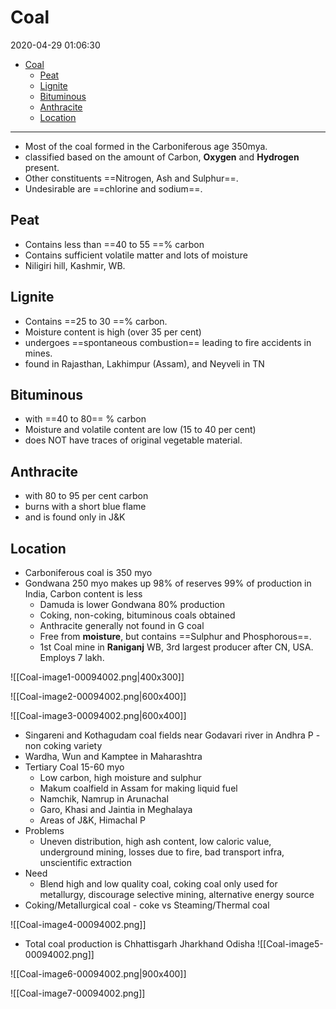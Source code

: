 # Coal

2020-04-29 01:06:30

- [Coal](#coal)
  - [Peat](#peat)
  - [Lignite](#lignite)
  - [Bituminous](#bituminous)
  - [Anthracite](#anthracite)
  - [Location](#location)

---

- Most of the coal formed in the Carboniferous age 350mya.
- classified based on the amount of Carbon, **Oxygen** and **Hydrogen** present.
- Other constituents ==Nitrogen, Ash and Sulphur==.
- Undesirable are ==chlorine and sodium==.

## Peat

- Contains less than ==40 to 55 ==% carbon
- Contains sufficient volatile matter and lots of moisture
- Niligiri hill, Kashmir, WB.

## Lignite

- Contains ==25 to 30 ==% carbon.
- Moisture content is high (over 35 per cent)
- undergoes ==spontaneous combustion== leading to fire accidents in mines.
- found in Rajasthan, Lakhimpur (Assam), and Neyveli in TN

## Bituminous

- with ==40 to 80== % carbon
- Moisture and volatile content are low (15 to 40 per cent)
- does NOT have traces of original vegetable material.

## Anthracite

- with 80 to 95 per cent carbon
- burns with a short blue flame
- and is found only in J&K

## Location

- Carboniferous coal is 350 myo
- Gondwana 250 myo makes up 98% of reserves 99% of production in India, Carbon content is less
	- Damuda is lower Gondwana 80% production
	- Coking, non-coking, bituminous coals obtained
	- Anthracite generally not found in G coal
	- Free from **moisture**, but contains ==Sulphur and Phosphorous==.
	- 1st Coal mine in **Raniganj** WB, 3rd largest producer after CN, USA. Employs 7 lakh.

![[Coal-image1-00094002.png|400x300]]

![[Coal-image2-00094002.png|600x400]]

![[Coal-image3-00094002.png|600x400]]

- Singareni and Kothagudam coal fields near Godavari river in Andhra P - non coking variety
- Wardha, Wun and Kamptee in Maharashtra
- Tertiary Coal 15-60 myo
    - Low carbon, high moisture and sulphur
    - Makum coalfield in Assam for making liquid fuel
    - Namchik, Namrup in Arunachal
    - Garo, Khasi and Jaintia in Meghalaya
    - Areas of J&K, Himachal P
- Problems
    - Uneven distribution, high ash content, low caloric value, underground mining, losses due to fire, bad transport infra, unscientific extraction
- Need
    - Blend high and low quality coal, coking coal only used for metallurgy, discourage selective mining, alternative energy source
- Coking/Metallurgical coal - coke vs Steaming/Thermal coal

![[Coal-image4-00094002.png]]

- Total coal production is Chhattisgarh Jharkhand Odisha
![[Coal-image5-00094002.png]]

![[Coal-image6-00094002.png|900x400]]

![[Coal-image7-00094002.png]]
